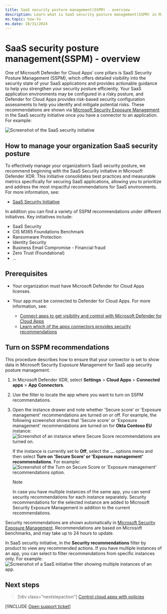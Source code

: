 ```yaml
---
title: SaaS security posture management(SSPM) - overview 
description: Learn what is SaaS security posture management(SSPM) in Microsoft defender for cloud apps
ms.topic: how-to
ms.date: 10/31/2024
---
```


# SaaS security posture management(SSPM) - overview 

One of Microsoft Defender for Cloud Apps’ core pillars is SaaS Security Posture Management (SSPM), which offers detailed visibility into the security state of your SaaS applications and provides actionable guidance to help you strengthen your security posture efficiently. Your SaaS application environments may be configured in a risky posture, and Defender for Cloud Apps provides risk-based security configuration assessments to help you identify and mitigate potential risks. These recommendations are shown via [Microsoft Security Exposure Management](https://learn.microsoft.com/security-exposure-management/microsoft-security-exposure-management) in the SaaS security initiative once you have a connector to an application. For example:


![Screenshot of the SaaS security initiative](https://github.com/user-attachments/assets/f7efaac0-234f-4994-802b-7b29bb545e7c)

## How to manage your organization SaaS security posture
To effectively manage your organization’s SaaS security posture, we recommend beginning with the SaaS Security initiative in Microsoft Defender XDR. This initiative consolidates best practices and measurable metrics specifically for securing SaaS applications, allowing you to prioritize and address the most impactful recommendations for SaaS environments. For more information, see:

- [SaaS Security Initiative](https://learn.microsoft.com/en-us/defender-cloud-apps/saas-security-initiative.md)

In addition you can find a variety of SSPM recommendations under different initiatives. Key initiatives include:

- SaaS Security
- CIS M365 Foundations Benchmark
- Ransomware Protection
- Identity Security
- Business Email Compromise - Financial fraud
- Zero Trust (Foundational)
- ...


## Prerequisites

- Your organization must have Microsoft Defender for Cloud Apps licenses.
- Your app must be connected to Defender for Cloud Apps. For more information, see:

    - [Connect apps to get visibility and control with Microsoft Defender for Cloud Apps](enable-instant-visibility-protection-and-governance-actions-for-your-apps.md)
    - [Learn which of the apps connectors provides security recommendations ](enable-instant-visibility-protection-and-governance-actions-for-your-apps.md#user-app-governance-and-security-configuration-visibility)

## Turn on SSPM recommendations

This procedure describes how to ensure that your connector is set to show data in Microsoft Security Exposure Management for SaaS app security posture management.

1. In Microsoft Defender XDR, select **Settings** > **Cloud Apps** > **Connected apps** > **App Connectors**.

1. Use the filter to locate the app where you want to turn on SSPM recommendations.

1. Open the instance drawer and note whether 'Secure score' or 'Exposure management' recommendations are turned on or off. For example, the following screenshot shows that 'Secure score' or 'Exposure management' recommendations are turned on for **Okta Contoso EU** instance:
![Screenshot of an instance where Secure Score recommendations are turned on.](https://github.com/user-attachments/assets/196fcbe4-8b9a-41b9-b33e-4e1a65efd0b5)

    If the instance is currently set to **Off**, select the **...** options menu and then select **Turn on 'Secure Score' or 'Exposure management' recommendations**. For example:
![Screenshot of the Turn on Secure Score or 'Exposure management' recommendations option.](https://github.com/user-attachments/assets/421ddd6b-2504-4e61-8704-4dfc846c1959)

    > [!NOTE]
    > In case you have multiple instances of the same app, you can send security recommendations for each instance separately.
Security recommendations for the selected instance are added to Microsoft Security Exposure Management in addition to the current recommendations.
    >

Security recommendations are shown automatically in [Microsoft Security Exposure Management](/microsoft-365/security/defender/microsoft-secure-score). Recommendations are based on Microsoft benchmarks, and may take up to 24 hours to update.

In SaaS security initiative, in the **Security recommendations** filter by product to view any recommended actions. If you have multiple instances of an app, you can select to filter recommendations from specific instances only. For example:
![Screenshot of a SaaS initiative filter showing multiple instances of an app.](https://github.com/user-attachments/assets/28149da7-de73-4b20-bd83-da3a8cd6cb1b)



## Next steps

> [!div class="nextstepaction"]
> [Control cloud apps with policies](control-cloud-apps-with-policies.md)

[!INCLUDE [Open support ticket](includes/support.md)]
